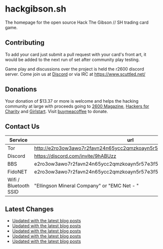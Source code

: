# hackgibson.sh
The homepage for the open source Hack The Gibson // SH trading card game.


## Contributing

To add your card just submit a pull request with your card's front art, it would be added to the next run of set after community play testing.

Game play and discussions over the project is held the r2600 discord server. Come join us at [Discord](https://discord.com/invite/9hABUzz) or via IRC at https://www.scuttled.net/


## Donations

Your donation of $13.37 or more is welcome and helps the hacking community at large with proceeds going to [2600 Magazine](https://2600.com/), [Hackers for Charity](https://hackersforcharity.org) and [Girlstart](https://girlstart.org).  Visit [buymeacoffee](https://www.buymeacoffee.com/hackgibson.sh) to donate.


## Contact Us

Service | url
-|-
Tor | http://e2ro3ow3awo7r2favn24n65ycc2qmzkoayn5r57e3f56nvjwdcgg32ad.onion
Discord | https://discord.com/invite/9hABUzz
BBS | e2ro3ow3awo7r2favn24n65ycc2qmzkoayn5r57e3f56nvjwdcgg32ad.onion:23
FidoNET | e2ro3ow3awo7r2favn24n65ycc2qmzkoayn5r57e3f56nvjwdcgg32ad.onion:24554
Wifi / Bluetooth SSID | "Ellingson Mineral Company" or "EMC Net - <fidonet address>"

## Latest Changes
<!-- BLOG-POST-LIST:START -->
- [Updated with the latest blog posts](https://github.com/DFW2600/hackgibson.sh/commit/431cdc6e6d58ad9b967e2255ee6c9cd0b5a15d82)
- [Updated with the latest blog posts](https://github.com/DFW2600/hackgibson.sh/commit/e229da82ead1814cca6a00b6b136c8f99c8e9602)
- [Updated with the latest blog posts](https://github.com/DFW2600/hackgibson.sh/commit/be634266d4fe5ab22f809972918168db2305ab6c)
- [Updated with the latest blog posts](https://github.com/DFW2600/hackgibson.sh/commit/5cc29f4f7f00f3517080973fb1711b167322e09a)
- [Updated with the latest blog posts](https://github.com/DFW2600/hackgibson.sh/commit/51bbabb1b84f2947beda28ffa586bc265ab6168a)
<!-- BLOG-POST-LIST:END -->
